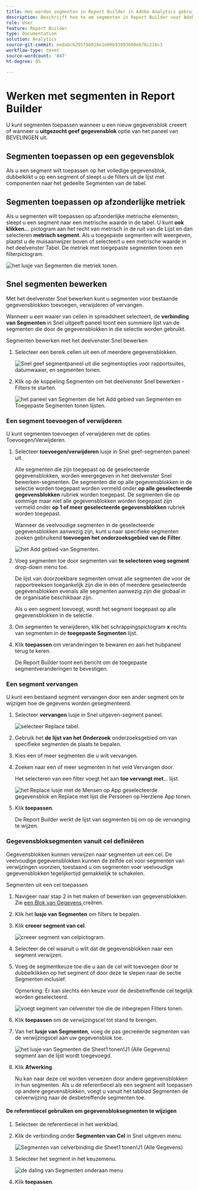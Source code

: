 ```yaml
---
title: Hoe worden segmenten in Report Builder in Adobe Analytics gebruikt?
description: Beschrijft hoe te om segmenten in Report Builder voor Adobe Analytics te gebruiken
role: User
feature: Report Builder
type: Documentation
solution: Analytics
source-git-commit: eedabc6295f9b918e1e00b93993680e676c216c3
workflow-type: tm+mt
source-wordcount: '847'
ht-degree: 0%

---
```


# Werken met segmenten in Report Builder

U kunt segmenten toepassen wanneer u een nieuw gegevensblok creeert of wanneer u **uitgezocht geef gegevensblok** optie van het paneel van BEVELINGEN uit.

## Segmenten toepassen op een gegevensblok

Als u een segment wilt toepassen op het volledige gegevensblok, dubbelklikt u op een segment of sleept u de filters uit de lijst met componenten naar het gedeelte Segmenten van de tabel.

## Segmenten toepassen op afzonderlijke metriek

Als u segmenten wilt toepassen op afzonderlijke metrische elementen, sleept u een segment naar een metrische waarde in de tabel. U kunt **ook klikken...** pictogram aan het recht van metrisch in de ruit van de Lijst en dan selecteren **metrisch segment**. Als u toegepaste segmenten wilt weergeven, plaatst u de muisaanwijzer boven of selecteert u een metrische waarde in het deelvenster Tabel. De metriek met toegepaste segmenten tonen een filterpictogram.

![ het lusje van Segmenten die metriek tonen.](./assets/filter_by.png)

## Snel segmenten bewerken

Met het deelvenster Snel bewerken kunt u segmenten voor bestaande gegevensblokken toevoegen, verwijderen of vervangen.

Wanneer u een waaier van cellen in spreadsheet selecteert, de **verbinding van Segmenten** in Snel uitgeeft paneel toont een summiere lijst van de segmenten die door de gegevensblokken in die selectie worden gebruikt.

Segmenten bewerken met het deelvenster Snel bewerken

1. Selecteer een bereik cellen uit een of meerdere gegevensblokken.

   ![ Snel geef segmentpaneel uit die segmentopties voor rapportsuites, datumwaaier, en segmenten tonen.](./assets/select_multiple_dbs.png)

1. Klik op de koppeling Segmenten om het deelvenster Snel bewerken - Filters te starten.

   ![ het paneel van Segmenten die het Add gebied van Segmenten en Toegepaste Segmenten tonen lijsten.](./assets/quick_edit_filters.png)

### Een segment toevoegen of verwijderen

U kunt segmenten toevoegen of verwijderen met de opties Toevoegen/Verwijderen.

1. Selecteer **toevoegen/verwijderen** lusje in Snel geef-segmenten paneel uit.

   Alle segmenten die zijn toegepast op de geselecteerde gegevensblokken, worden weergegeven in het deelvenster Snel bewerken-segmenten. De segmenten die op alle gegevensblokken in de selectie worden toegepast worden vermeld onder **op alle geselecteerde gegevensblokken** rubriek worden toegepast. De segmenten die op sommige maar niet alle gegevensblokken worden toegepast zijn vermeld onder **op 1 of meer geselecteerde gegevensblokken** rubriek worden toegepast.

   Wanneer de veelvoudige segmenten in de geselecteerde gegevensblokken aanwezig zijn, kunt u naar specifieke segmenten zoeken gebruikend **toevoegen het onderzoeksgebied van de Filter**.

   ![ het Add gebied van Segmenten.](./assets/add_filter.png)

1. Voeg segmenten toe door segmenten van **te selecteren voeg segment** drop-down menu toe.

   De lijst van doorzoekbare segmenten omvat alle segmenten die voor de rapportreeksen toegankelijk zijn die in één of meerdere geselecteerde gegevensblokken evenals alle segmenten aanwezig zijn die globaal in de organisatie beschikbaar zijn.

   Als u een segment toevoegt, wordt het segment toegepast op alle gegevensblokken in de selectie.

1. Om segmenten te verwijderen, klik het schrappingspictogram **x** rechts van segmenten in de **toegepaste Segmenten** lijst.

1. Klik **toepassen** om veranderingen te bewaren en aan het hubpaneel terug te keren.

   De Report Builder toont een bericht om de toegepaste segmentveranderingen te bevestigen.

### Een segment vervangen

U kunt een bestaand segment vervangen door een ander segment om te wijzigen hoe de gegevens worden gesegmenteerd.

1. Selecteer **vervangen** lusje in Snel uitgeven-segment paneel.

   ![ selecteer Replace tabel.](./assets/replace_filter.png)

1. Gebruik het **de lijst van het Onderzoek** onderzoeksgebied om van specifieke segmenten de plaats te bepalen.

1. Kies een of meer segmenten die u wilt vervangen.

1. Zoeken naar een of meer segmenten in het veld Vervangen door.

   Het selecteren van een filter voegt het aan **toe vervangt met**... lijst.

   ![ het Replace lusje met de Mensen op App geselecteerde gegevensblok en Replace met lijst die Personen op Herziene App tonen.](./assets/replace_screen_new.png)

1. Klik **toepassen**.

   De Report Builder werkt de lijst van segmenten bij om op de vervanging te wijzen.

### Gegevensbloksegmenten vanuit cel definiëren

Gegevensblokken kunnen verwijzen naar segmenten uit een cel. De veelvoudige gegevensblokken kunnen de zelfde cel voor segmenten van verwijzingen voorzien, toestaand u om segmenten voor veelvoudige gegevensblokken tegelijkertijd gemakkelijk te schakelen.

Segmenten uit een cel toepassen

1. Navigeer naar stap 2 in het maken of bewerken van gegevensblokken. Zie [ een Blok van Gegevens ](./create-a-data-block.md) creëren.
1. Klik het **lusje van Segmenten** om filters te bepalen.
1. Klik **creeer segment van cel**.

   ![ creeer segment van celpictogram.](./assets/create-filter-from-cell.png)

1. Selecteer de cel waaruit u wilt dat de gegevensblokken naar een segment verwijzen.

1. Voeg de segmentkeuze toe die u aan de cel wilt toevoegen door te dubbelklikken op het segment of door deze te slepen naar de sectie Segmenten inclusief.

   Opmerking: Er kan slechts één keuze voor de desbetreffende cel tegelijk worden geselecteerd.

   ![ voegt segment van celvenster toe die de inbegrepen Filters tonen.](./assets/select-filters.png)

1. Klik **toepassen** om de verwijzingscel tot stand te brengen.

1. Van het **lusje van Segmenten**, voeg de pas gecreëerde segmenten van de verwijzingscel aan uw gegevensblok toe.

   ![ het lusje van Segmenten die Sheet1 tonen!J1 (Alle Gegevens) segment aan de lijst wordt toegevoegd.](./assets/reference-cell-filter.png)

1. Klik **Afwerking**.

   Nu kan naar deze cel worden verwezen door andere gegevensblokken in hun segmenten. Als u de referentiecel als een segment wilt toepassen op andere gegevensblokken, voegt u vanuit het tabblad Segmenten de celverwijzing naar de desbetreffende segmenten toe.

#### De referentiecel gebruiken om gegevensbloksegmenten te wijzigen

1. Selecteer de referentiecel in het werkblad.

1. Klik de verbinding onder **Segmenten van Cel** in Snel uitgeven menu.

   ![ Segmenten van celverbinding die Sheet1 tonen!J1 (Alle Gegevens) ](./assets/filters-from-cell-link.png)

1. Selecteer het segment in het keuzemenu.

   ![ de daling van Segmenten onderaan menu ](./assets/filter-drop-down.png)

1. Klik **toepassen**.
